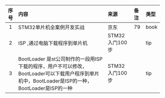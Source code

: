 | 序号 | 内容                                                                                                 | 来源          | 备注 | 类型   |
|:--:|:---------------------------------------------------------------------------------------------------|:------------|:---|:-----|
| 1  | STM32单片机全案例开发实战                                                                                    | 京东          | 79 | book |
| 2  | ISP  ,通过电脑下载程序到单片机                                                                                 | STM32入门100步 |    | tip  |
| 3  | BootLoader 是st公司制作的一段用ISP下载的程序，用户不可以修改，BootLoader可以下载用户程序到单片机中，BootLoader是ISP的一种，BootLoader是ISP的一种 | STM32入门100步 |    | tip  |
